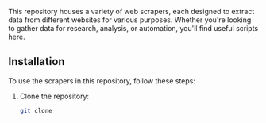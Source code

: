 This repository houses a variety of web scrapers, each designed to extract data from different websites for various purposes. Whether you're looking to gather data for research, analysis, or automation, you'll find useful scripts here.

## Installation

To use the scrapers in this repository, follow these steps:

1. Clone the repository:
   ```bash
   git clone
   ```